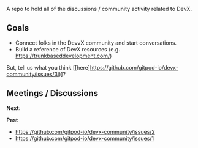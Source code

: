 A repo to hold all of the discussions / community activity related to DevX. 

## Goals 

- Connect folks in the DevvX community and start conversations. 
- Build a reference of DevX resources (e.g. https://trunkbaseddevelopment.com/)

But, tell us what you think [[here]https://github.com/gitpod-io/devx-community/issues/3l)]? 

## Meetings / Discussions 

**Next:** 

**Past**

* https://github.com/gitpod-io/devx-community/issues/2
* https://github.com/gitpod-io/devx-community/issues/1
